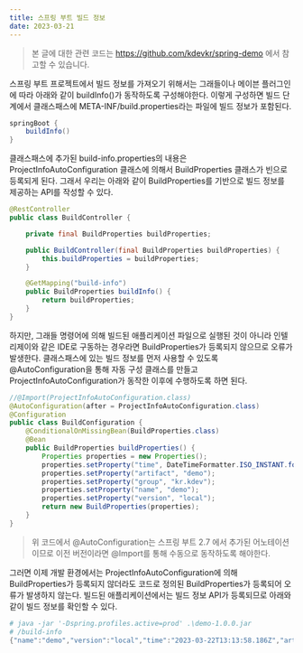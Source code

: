 ```yaml
---
title: 스프링 부트 빌드 정보
date: 2023-03-21
---
```


> 본 글에 대한 관련 코드는 https://github.com/kdevkr/spring-demo 에서 참고할 수 있습니다.

스프링 부트 프로젝트에서 빌드 정보를 가져오기 위해서는 그래들이나 메이븐 플러그인에 따라 아래와 같이 buildInfo()가 동작하도록 구성해야한다. 이렇게 구성하면 빌드 단계에서 클래스패스에 META-INF/build.properties라는 파일에 빌드 정보가 포함된다.

```gradle build.gradle
springBoot {
    buildInfo()
}
```

클래스패스에 추가된 build-info.properties의 내용은 ProjectInfoAutoConfiguration 클래스에 의해서 BuildProperties 클래스가 빈으로 등록되게 된다. 그래서 우리는 아래와 같이 BuildProperties를 기반으로 빌드 정보를 제공하는 API를 작성할 수 있다.

```java BuildController.java
@RestController
public class BuildController {

    private final BuildProperties buildProperties;

    public BuildController(final BuildProperties buildProperties) {
        this.buildProperties = buildProperties;
    }

    @GetMapping("build-info")
    public BuildProperties buildInfo() {
        return buildProperties;
    }
}
```

하지만, 그래들 명령어에 의해 빌드된 애플리케이션 파일으로 실행된 것이 아니라 인텔리제이와 같은 IDE로 구동하는 경우라면 BuildProperties가 등록되지 않으므로 오류가 발생한다. 클래스패스에 있는 빌드 정보를 먼저 사용할 수 있도록 @AutoConfiguration을 통해 자동 구성 클래스를 만들고 ProjectInfoAutoConfiguration가 동작한 이후에 수행하도록 하면 된다.

```java BuildConfiguration.java
//@Import(ProjectInfoAutoConfiguration.class)
@AutoConfiguration(after = ProjectInfoAutoConfiguration.class)
@Configuration
public class BuildConfiguration {
    @ConditionalOnMissingBean(BuildProperties.class)
    @Bean
    public BuildProperties buildProperties() {
        Properties properties = new Properties();
        properties.setProperty("time", DateTimeFormatter.ISO_INSTANT.format(Instant.now()));
        properties.setProperty("artifact", "demo");
        properties.setProperty("group", "kr.kdev");
        properties.setProperty("name", "demo");
        properties.setProperty("version", "local");
        return new BuildProperties(properties);
    }
}
```

> 위 코드에서 @AutoConfiguration는 스프링 부트 2.7 에서 추가된 어노테이션이므로 이전 버전이라면 @Import를 통해 수동으로 동작하도록 해야한다.

그러면 이제 개발 환경에서는 ProjectInfoAutoConfiguration에 의해 BuildProperties가 등록되지 않더라도 코드로 정의된 BuildProperties가 등록되어 오류가 발생하지 않는다. 빌드된 애플리케이션에서는 빌드 정보 API가 등록되므로 아래와 같이 빌드 정보를 확인할 수 있다.

```powershell Windows Terminal
# java -jar '-Dspring.profiles.active=prod' .\demo-1.0.0.jar
# /build-info
{"name":"demo","version":"local","time":"2023-03-22T13:13:58.186Z","artifact":"demo","group":"kr.kdev"}
```